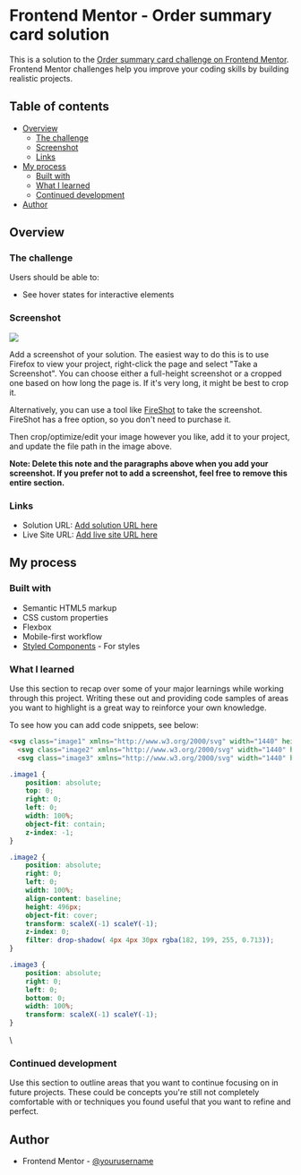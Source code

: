 # Frontend Mentor - Order summary card solution

This is a solution to the [Order summary card challenge on Frontend Mentor](https://www.frontendmentor.io/challenges/order-summary-component-QlPmajDUj). Frontend Mentor challenges help you improve your coding skills by building realistic projects. 

## Table of contents

- [Overview](#overview)
  - [The challenge](#the-challenge)
  - [Screenshot](#screenshot)
  - [Links](#links)
- [My process](#my-process)
  - [Built with](#built-with)
  - [What I learned](#what-i-learned)
  - [Continued development](#continued-development)
- [Author](#author)


## Overview

### The challenge

Users should be able to:

- See hover states for interactive elements

### Screenshot

![](./screenshot.jpg)

Add a screenshot of your solution. The easiest way to do this is to use Firefox to view your project, right-click the page and select "Take a Screenshot". You can choose either a full-height screenshot or a cropped one based on how long the page is. If it's very long, it might be best to crop it.

Alternatively, you can use a tool like [FireShot](https://getfireshot.com/) to take the screenshot. FireShot has a free option, so you don't need to purchase it. 

Then crop/optimize/edit your image however you like, add it to your project, and update the file path in the image above.

**Note: Delete this note and the paragraphs above when you add your screenshot. If you prefer not to add a screenshot, feel free to remove this entire section.**

### Links

- Solution URL: [Add solution URL here](https://your-solution-url.com)
- Live Site URL: [Add live site URL here](https://your-live-site-url.com)

## My process

### Built with

- Semantic HTML5 markup
- CSS custom properties
- Flexbox
- Mobile-first workflow
- [Styled Components](https://styled-components.com/) - For styles

### What I learned

Use this section to recap over some of your major learnings while working through this project. Writing these out and providing code samples of areas you want to highlight is a great way to reinforce your own knowledge.

To see how you can add code snippets, see below:

```html
<svg class="image1" xmlns="http://www.w3.org/2000/svg" width="1440" height="437"><path fill="#D6E1FF" fill-rule="evenodd" d="M0 349.974c218.558 116.035 460.05 116.035 724.475 0s502.933-116.035 715.525 0V0H0v349.974z"/></svg>
  <svg class="image2" xmlns="http://www.w3.org/2000/svg" width="1440" height="437"><path fill="#D6E1FF" fill-rule="evenodd" d="M0 349.974c218.558 116.035 460.05 116.035 724.475 0s502.933-116.035 715.525 0V0H0v349.974z"/></svg>
  <svg class="image3" xmlns="http://www.w3.org/2000/svg" width="1440" height="437"><path fill="#D6E1FF" fill-rule="evenodd" d="M0 349.974c218.558 116.035 460.05 116.035 724.475 0s502.933-116.035 715.525 0V0H0v349.974z"/></svg>
```
```css
.image1 {
    position: absolute;
    top: 0;
    right: 0;
    left: 0;
    width: 100%;
    object-fit: contain;
    z-index: -1;
}

.image2 {
    position: absolute;
    right: 0;
    left: 0;
    width: 100%;
    align-content: baseline;
    height: 496px;
    object-fit: cover;
    transform: scaleX(-1) scaleY(-1);
    z-index: 0;
    filter: drop-shadow( 4px 4px 30px rgba(182, 199, 255, 0.713));
}

.image3 {
    position: absolute;
    right: 0;
    left: 0;
    bottom: 0;
    width: 100%;
    transform: scaleX(-1) scaleY(-1);
}
```
\

### Continued development

Use this section to outline areas that you want to continue focusing on in future projects. These could be concepts you're still not completely comfortable with or techniques you found useful that you want to refine and perfect.

## Author

- Frontend Mentor - [@yourusername](https://www.frontendmentor.io/profile/YohannDCz)
